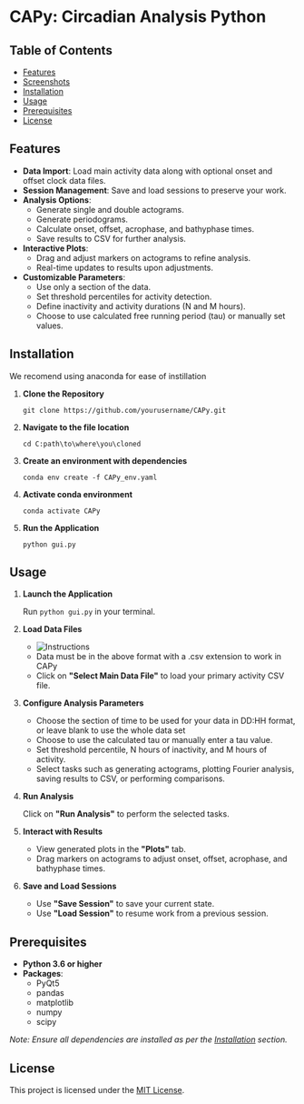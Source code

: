 # CAPy: Circadian Analysis Python

## Table of Contents

- [Features](#features)
- [Screenshots](#screenshots)
- [Installation](#installation)
- [Usage](#usage)
- [Prerequisites](#prerequisites)
- [License](#license)
  
## Features

- **Data Import**: Load main activity data along with optional onset and offset clock data files.
- **Session Management**: Save and load sessions to preserve your work.
- **Analysis Options**:
  - Generate single and double actograms.
  - Generate periodograms.
  - Calculate onset, offset, acrophase, and bathyphase times.
  - Save results to CSV for further analysis.
- **Interactive Plots**:
  - Drag and adjust markers on actograms to refine analysis.
  - Real-time updates to results upon adjustments.
- **Customizable Parameters**:
  - Use only a section of the data.
  - Set threshold percentiles for activity detection.
  - Define inactivity and activity durations (N and M hours).
  - Choose to use calculated free running period (tau) or manually set values.


## Installation
  We recomend using anaconda for ease of instillation
1. **Clone the Repository**

    ```
    git clone https://github.com/yourusername/CAPy.git
    ```
2. **Navigate to the file location**

   ```
   cd C:path\to\where\you\cloned
   ```
3. **Create an environment with dependencies**

    ```
    conda env create -f CAPy_env.yaml
    ```
4. **Activate conda environment**
   ```
   conda activate CAPy
   ```
   
5. **Run the Application**

    ```
    python gui.py
    ```

## Usage

1. **Launch the Application**

    Run `python gui.py` in your terminal.

2. **Load Data Files**

    - ![Instructions](https://github.com/user-attachments/assets/bc91d135-d84d-44ed-ad8a-8a3f53c15d4c)
    - Data must be in the above format with a .csv extension to work in CAPy 
    - Click on **"Select Main Data File"** to load your primary activity CSV file.

4. **Configure Analysis Parameters**

    - Choose the section of time to be used for your data in DD:HH format, or leave blank to use the whole data set
    - Choose to use the calculated tau or manually enter a tau value.
    - Set threshold percentile, N hours of inactivity, and M hours of activity.
    - Select tasks such as generating actograms, plotting Fourier analysis, saving results to CSV, or performing comparisons.

5. **Run Analysis**

    Click on **"Run Analysis"** to perform the selected tasks.

6. **Interact with Results**

    - View generated plots in the **"Plots"** tab.
    - Drag markers on actograms to adjust onset, offset, acrophase, and bathyphase times.

7. **Save and Load Sessions**

    - Use **"Save Session"** to save your current state.
    - Use **"Load Session"** to resume work from a previous session.

## Prerequisites

- **Python 3.6 or higher**
- **Packages**:
  - PyQt5
  - pandas
  - matplotlib
  - numpy
  - scipy

*Note: Ensure all dependencies are installed as per the [Installation](#installation) section.*

## License

This project is licensed under the [MIT License](LICENSE).

